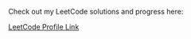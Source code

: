 

Check out my LeetCode solutions and progress here:  

[LeetCode Profile Link](https://leetcode.com/u/pintugiri9807/)

